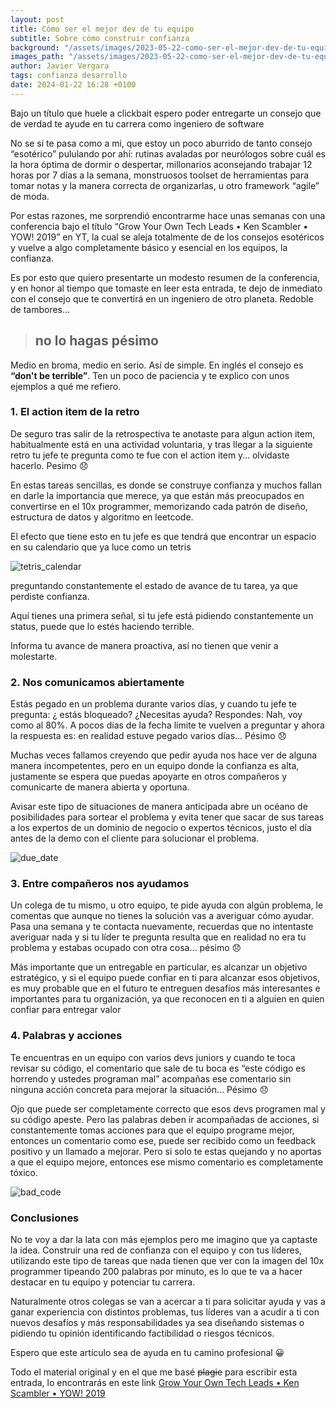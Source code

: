 ```yaml
---
layout: post
title: Cómo ser el mejor dev de tu equipo
subtitle: Sobre cómo construir confianza
background: "/assets/images/2023-05-22-como-ser-el-mejor-dev-de-tu-equipo/portada.png"
images_path: "/assets/images/2023-05-22-como-ser-el-mejor-dev-de-tu-equipo"
author: Javier Vergara
tags: confianza desarrollo
date: 2024-01-22 16:28 +0100
---
```

Bajo un título que huele a clickbait espero poder entregarte un consejo que de verdad te ayude en tu carrera como ingeniero de software

No se si te pasa como a mi, que estoy un poco aburrido de tanto consejo “esotérico” pululando por ahí: rutinas avaladas por neurólogos sobre cuál es la hora óptima de dormir o despertar,
millonarios aconsejando trabajar 12 horas por 7 días a la semana, monstruosos toolset de herramientas para tomar notas y la manera correcta de organizarlas, u otro framework “agile” de moda. 

Por estas razones, me sorprendió encontrarme hace unas semanas con una conferencia bajo el título “Grow Your Own Tech Leads • Ken Scambler • YOW! 2019” en YT, 
la cual se aleja totalmente de de los consejos esotéricos y vuelve a algo completamente básico y esencial en los equipos, la confianza.

Es por esto que quiero presentarte un modesto resumen de la conferencia, y en honor al tiempo que tomaste en leer esta entrada, te dejo de inmediato con el consejo que te convertirá en un ingeniero de otro planeta. Redoble de tambores…


 > ## no lo hagas pésimo ##

Medio en broma, medio en serio.  Así de simple. En inglés el consejo es **“don't be terrible”**. Ten un poco de paciencia y te explico con unos ejemplos a qué me refiero.

### 1. El action item de la retro ###

De seguro tras salir de la retrospectiva te anotaste para algun action item, habitualmente está en una actividad voluntaria, y tras llegar a la siguiente retro
tu jefe te pregunta como te fue con el action item y… olvidaste hacerlo. Pesimo 😞

En estas tareas sencillas, es donde se construye confianza y muchos fallan en darle la importancia que merece, ya que están más preocupados en convertirse en el 10x programmer,
memorizando cada patrón de diseño, estructura de datos y algoritmo en leetcode. 

El efecto que tiene esto en tu jefe es que tendrá que encontrar un espacio en su calendario que ya luce como un tetris

![tetris_calendar]({{page.images_path}}/tetris-calendar.png)

preguntando constantemente el estado de avance de tu tarea, ya que perdiste confianza.  

Aquí tienes una primera señal, si tu jefe está pidiendo constantemente un status, puede que lo estés haciendo terrible.

Informa tu avance de manera proactiva, así no tienen que venir a molestarte.

### 2. Nos comunicamos abiertamente ###

Estás pegado en un problema durante varios días, y cuando tu jefe te pregunta: ¿ estás bloqueado? ¿Necesitas ayuda? 
Respondes: Nah, voy como al 80%. A pocos días de la fecha límite te vuelven a preguntar y ahora la respuesta es: en realidad estuve pegado varios días… Pésimo 😞

Muchas veces fallamos creyendo que pedir ayuda nos hace ver de alguna manera incompetentes, pero en un equipo donde la confianza es alta, 
justamente se espera que puedas apoyarte en otros compañeros y comunicarte de manera abierta y oportuna.

Avisar este tipo de situaciones de manera anticipada abre un océano de posibilidades para sortear el problema y 
evita tener que sacar de sus tareas a los expertos de un dominio de negocio o expertos técnicos, justo el día antes de la demo con el cliente para solucionar el problema.

![due_date]({{page.images_path}}/Due_Date_Calendar.jpg)

### 3. Entre compañeros nos ayudamos ###

Un colega de tu mismo, u otro equipo, te pide ayuda con algún problema, le comentas que aunque no tienes la solución vas a averiguar cómo ayudar.
Pasa una semana y te contacta nuevamente, recuerdas que no intentaste averiguar nada y si tu líder te pregunta resulta que en realidad no era tu problema y estabas ocupado con otra cosa… pésimo 😞

Más importante que un entregable en particular, es alcanzar un objetivo estratégico, y si el equipo puede confiar en ti para alcanzar esos objetivos, 
es muy probable que en el futuro te entreguen desafíos más interesantes e importantes para tu organización, ya que reconocen en ti a alguien en quien confiar para entregar valor

### 4. Palabras y acciones

Te encuentras en un equipo con varios devs juniors y cuando te toca revisar su código, el comentario que sale de tu boca es “este código es horrendo y ustedes programan mal”
acompañas ese comentario sin ninguna acción concreta para mejorar la situación… Pésimo 😞

Ojo que puede ser completamente correcto que esos devs programen mal y su código apeste. Pero las palabras deben ir acompañadas de acciones,
si constantemente tomas acciones para que el equipo programe mejor, entonces un comentario como ese, puede ser recibido como un feedback positivo y un llamado a mejorar.
Pero si solo te estas quejando y no aportas a que el equipo mejore, entonces ese mismo comentario es completamente tóxico.

![bad_code]({{page.images_path}}/bad_code.jpeg)

### Conclusiones

No te voy a dar la lata con más ejemplos pero me imagino que ya captaste la idea. Construir una red de confianza con el equipo y con tus líderes,
utilizando este tipo de tareas que nada tienen que ver con la imagen del 10x programmer tipeando 200 palabras por minuto,
es lo que te va a hacer destacar en tu equipo y potenciar tu carrera. 

Naturalmente otros colegas se van a acercar a ti para solicitar ayuda y vas a ganar experiencia con distintos problemas,
tus líderes van a acudir a ti con nuevos desafíos y más responsabilidades ya sea diseñando sistemas o pidiendo tu opinión identificando factibilidad o riesgos técnicos. 

Espero que este artículo sea de ayuda en tu camino profesional 😀

Todo el material original y en el que me basé ~~plagie~~ para escribir esta entrada, lo encontrarás en este link [Grow Your Own Tech Leads • Ken Scambler • YOW! 2019](https://www.youtube.com/watch?v=DOwxbjqPnwM)


